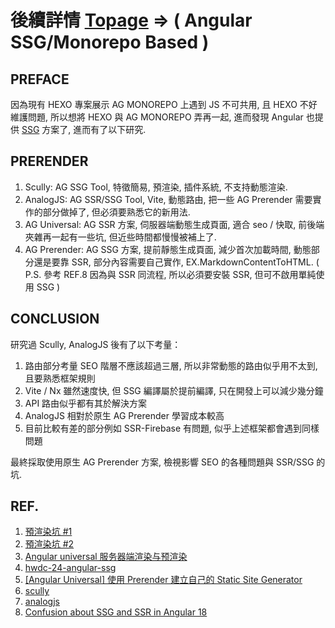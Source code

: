 # 後續詳情 [Topage](https://github.com/UrWebApp/Topage) => ( Angular SSG/Monorepo Based )

## PREFACE

因為現有 HEXO 專案展示 AG MONOREPO 上遇到 JS 不可共用, 且 HEXO 不好維護問題, 所以想將 HEXO 與 AG MONOREPO 弄再一起, 進而發現 Angular 也提供 [SSG](https://angular.dev/guide/prerendering) 方案了, 進而有了以下研究.

## PRERENDER

1. Scully: AG SSG Tool, 特徵簡易, 預渲染, 插件系統, 不支持動態渲染.
2. AnalogJS: AG SSR/SSG Tool, Vite, 動態路由, 把一些 AG Prerender 需要實作的部分做掉了, 但必須要熟悉它的新用法.
3. AG Universal: AG SSR 方案, 伺服器端動態生成頁面, 適合 seo / 快取, 前後端夾雜再一起有一些坑, 但近些時間都慢慢被補上了.
3. AG Prerender: AG SSG 方案, 提前靜態生成頁面, 減少首次加載時間, 動態部分還是要靠 SSR, 部分內容需要自己實作, EX.MarkdownContentToHTML. ( P.S. 參考 REF.8 因為與 SSR 同流程, 所以必須要安裝 SSR, 但可不啟用單純使用 SSG )

## CONCLUSION

研究過 Scully, AnalogJS 後有了以下考量：

1. 路由部分考量 SEO 階層不應該超過三層, 所以非常動態的路由似乎用不太到, 且要熟悉框架規則
2. Vite / Nx 雖然速度快, 但 SSG 編譯屬於提前編譯, 只在開發上可以減少幾分鐘
3. API 路由似乎都有其於解決方案
4. AnalogJS 相對於原生 AG Prerender 學習成本較高
5. 目前比較有差的部分例如 SSR-Firebase 有問題, 似乎上述框架都會遇到同樣問題 

最終採取使用原生 AG Prerender 方案, 檢視影響 SEO 的各種問題與 SSR/SSG 的坑. 

## REF.

1. [預渲染坑 #1](https://medium.com/kuraki5336/angular-%E9%80%8F%E9%81%8E-scully-%E5%81%9A%E9%A0%90%E6%B8%B2%E6%9F%93-pre-renders-1-cedbb7c0b5ea)
2. [預渲染坑 #2](https://medium.com/kuraki5336/angular-%E9%80%8F%E9%81%8E-scully-%E5%81%9A%E9%A0%90%E6%B8%B2%E6%9F%93-pre-renders-2-f0222388be15)
3. [Angular universal 服务器端渲染与预渲染](https://www.cnblogs.com/guoapeng/p/17381852.html#%E6%B7%BB%E5%8A%A0robotstxt)
4. [hwdc-24-angular-ssg](https://github.com/wellwind/hwdc-24-angular-ssg/tree/main)
6. [[Angular Universal] 使用 Prerender 建立自己的 Static Site Generator](https://fullstackladder.dev/blog/2021/10/16/static-site-generator-using-angular-universal-prerender/)
7. [scully](https://scully.io/)
8. [analogjs](https://analogjs.org)
9. [Confusion about SSG and SSR in Angular 18](https://stackoverflow.com/questions/78649459/confusion-about-ssg-and-ssr-in-angular-18)
